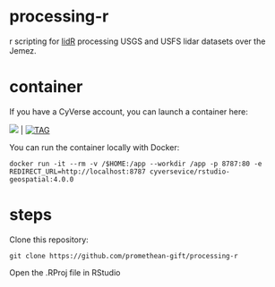 # processing-r

r scripting for [lidR](https://github.com/Jean-Romain/lidR) processing USGS and USFS lidar datasets over the Jemez.

# container

If you have a CyVerse account, you can launch a container here:

<a href="https://de.cyverse.org/de/?type=quick-launch&quick-launch-id=e7383172-dafd-42a2-b539-a67a9b65425e&app-id=6943b4f2-b663-11ea-92c5-008cfa5ae621" target="_blank"><img src="https://de.cyverse.org/Powered-By-CyVerse-blue.svg"></a> | [![TAG](https://img.shields.io/docker/v/cyversevice/rstudio-geospatial/4.0.0)](https://microbadger.com/images/cyversevice/rstudio-geospatial:4.0.0) 

You can run the container locally with Docker:

```
docker run -it --rm -v /$HOME:/app --workdir /app -p 8787:80 -e REDIRECT_URL=http://localhost:8787 cyversevice/rstudio-geospatial:4.0.0
```

# steps

Clone this repository:

```
git clone https://github.com/promethean-gift/processing-r
```

Open the .RProj file in RStudio
